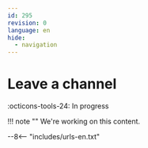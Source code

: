 ```yaml
---
id: 295
revision: 0
language: en
hide:
  - navigation
---
```


# Leave a channel

 :octicons-tools-24: In progress

!!! note ""
     We're working on this content.


--8<-- "includes/urls-en.txt"
